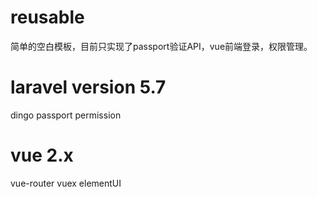 # reusable
简单的空白模板，目前只实现了passport验证API，vue前端登录，权限管理。
# laravel version 5.7
dingo
passport
permission

# vue 2.x
vue-router
vuex
elementUI
